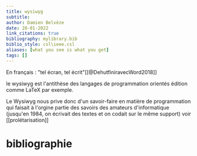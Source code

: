 ```yaml
---
title: wysiwyg
subtitle:
author: Damien Belvèze
date: 20-01-2022
link_citations: true
bibliography: mylibrary.bib
biblio_style: csl\ieee.csl
aliases: [what you see is what you get]
tags: []
---
```


En français : "tel écran, tel écrit"[[@DehutfiniravecWord2018]]

le wysiwyg est l'antithèse des langages de programmation orientés édition comme LaTeX par exemple. 

Le Wysiwyg nous prive donc d'un savoir-faire en matière de programmation qui faisait à l'orgine partie des savoirs des amateurs d'informatique (jusqu'en 1984, on écrivait des textes et on codait sur le même support) voir [[prolétarisation]]






# bibliographie

